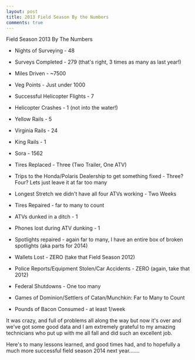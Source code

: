 ```yaml
---
layout: post
title: 2013 Field Season By the Numbers
comments: true
---
```


Field Season 2013 By The Numbers

- Nights of Surveying - 48
- Surveys Completed - 279 (that's right, 3 times as many as last year!)
- Miles Driven - ~7500
- Veg Points - Just under 1000
- Successful Helicopter Flights - 7
- Helicopter Crashes - 1 (not into the water!)

- Yellow Rails - 5
- Virginia Rails - 24
- King Rails - 1
- Sora - 1562

- Tires Replaced - Three (Two Trailer, One ATV)
- Trips to the Honda/Polaris Dealership to get something fixed - Three? Four? Lets just leave it at far too many
- Longest Stretch we didn't have all four ATVs working - Two Weeks
- Tires Repaired - far to many to count
- ATVs dunked in a ditch - 1
- Phones lost during ATV dunking - 1
- Spotlights repaired - again far to many, I have an entire box of broken spotlights (aka parts for 2014)
- Wallets Lost - ZERO (take that Field Season 2012)
- Police Reports/Equipment Stolen/Car Accidents - ZERO (again, take that 2012)
- Federal Shutdowns - One too many

- Games of Dominion/Settlers of Catan/Munchkin: Far to Many to Count
- Pounds of Bacon Consumed - at least 1/week

It was crazy, and full of problems all along the way but now it's over and we've got some good data and I am extremely grateful to my amazing technicians who put up with me all fall and did such an excellent job.

Here's to many lessons learned, and good times had, and to hopefully a much more successful field season 2014 next year.......

